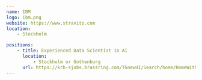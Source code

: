 ```yaml
---
name: IBM
logo: ibm.png
website: https://www.stravito.com
location:
    - Stockholm

positions:
    - title: Experienced Data Scientist in AI
      location:
          - Stockholm or Gothenburg
      url: https://krb-sjobs.brassring.com/TGnewUI/Search/home/HomeWithPreLoad?PageType=JobDetails&partnerid=26059&siteid=5016&Areq=196089BR#jobDetails=209870_5016
---
```

